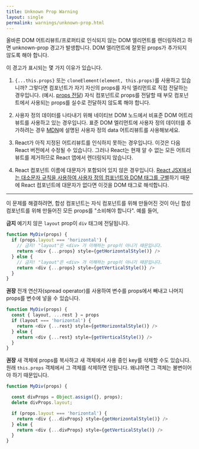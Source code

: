 ```yaml
---
title: Unknown Prop Warning
layout: single
permalink: warnings/unknown-prop.html
---
```

올바른 DOM 어트리뷰트/프로퍼티로 인식되지 않는 DOM 엘리먼트를 렌더링하려고 하면 unknown-prop 경고가 발생합니다. DOM 엘리먼트에 잘못된 props가 추가되지 않도록 해야 합니다.

이 경고가 표시되는 몇 가지 이유가 있습니다.

1. `{...this.props}` 또는 `cloneElement(element, this.props)`를 사용하고 있습니까? 그렇다면 컴포넌트가 자기 자신의 props를 자식 엘리먼트로 직접 전달하는 경우입니다. (예시. [props 전달](/docs/transferring-props.html)) 자식 컴포넌트로 props를 전달할 때 부모 컴포넌트에서 사용되는 props를 실수로 전달하지 않도록 해야 합니다.

2. 사용자 정의 데이터를 나타내기 위해 네이티브 DOM 노드에서 비표준 DOM 어트리뷰트를 사용하고 있는 경우입니다. 표준 DOM 엘리먼트에 사용자 정의 데이터를 추가하려는 경우 [MDN](https://developer.mozilla.org/en-US/docs/Web/Guide/HTML/Using_data_attributes)에 설명된 사용자 정의 data 어트리뷰트를 사용해보세요.

3. React가 아직 지정된 어트리뷰트를 인식하지 못하는 경우입니다. 이것은 다음 React 버전에서 수정될 수 있습니다. 그러나 React는 현재 알 수 없는 모든 어트리뷰트를 제거하므로 React 앱에서 렌더링되지 않습니다.

4. React 컴포넌트 이름에 대문자가 포함되어 있지 않은 경우입니다. [React JSX에서는 대소문자 규칙을 사용하여 사용자 정의 컴포넌트와 DOM 태그를 구별](/docs/jsx-in-depth.html#user-defined-components-must-be-capitalized)하기 때문에 React 컴포넌트에 대문자가 없다면 이것을 DOM 태그로 해석합니다.

---

이 문제를 해결하려면, 합성 컴포넌트는 자식 컴포넌트를 위해 만들어진 것이 아닌 합성 컴포넌트를 위해 만들어진 모든 props를 "소비해야 합니다". 예를 들어,

**금지** 예기치 않은 `layout` prop이 `div` 태그에 전달됩니다.

```js
function MyDiv(props) {
  if (props.layout === 'horizontal') {
    // 금지! "layout"은 <div> 가 이해하는 prop이 아니기 때문입니다.
    return <div {...props} style={getHorizontalStyle()} />
  } else {
    // 금지! "layout"은 <div> 가 이해하는 prop이 아니기 때문입니다.
    return <div {...props} style={getVerticalStyle()} />
  }
}
```

**권장** 전개 연산자(spread operator)를 사용하여 변수를 props에서 빼내고 나머지 props를 변수에 넣을 수 있습니다.

```js
function MyDiv(props) {
  const { layout, ...rest } = props
  if (layout === 'horizontal') {
    return <div {...rest} style={getHorizontalStyle()} />
  } else {
    return <div {...rest} style={getVerticalStyle()} />
  }
}
```

**권장** 새 객체에 props를 복사하고 새 객체에서 사용 중인 key를 삭제할 수도 있습니다. 원래 `this.props` 객체에서 그 객체를 삭제하면 안됩니다. 왜냐하면 그 객체는 불변이어야 하기 때문입니다.

```js
function MyDiv(props) {

  const divProps = Object.assign({}, props);
  delete divProps.layout;

  if (props.layout === 'horizontal') {
    return <div {...divProps} style={getHorizontalStyle()} />
  } else {
    return <div {...divProps} style={getVerticalStyle()} />
  }
}
```
